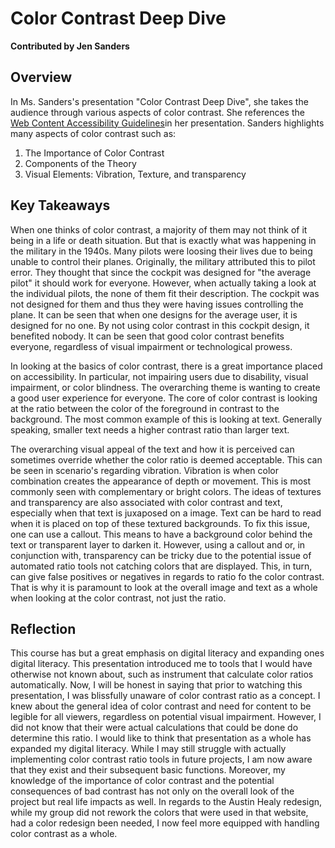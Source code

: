 # Color Contrast Deep Dive

**Contributed by Jen Sanders**

## Overview

In Ms. Sanders's presentation "Color Contrast Deep Dive", she takes the audience through various aspects of color contrast. She references the [Web Content Accessibility Guidelines](https://www.w3.org/WAI/standards-guidelines/wcag/)in her presentation. Sanders highlights many  aspects of color contrast such as:

 1. The Importance of Color Contrast
 2. Components of the Theory
 3. Visual Elements: Vibration, Texture, and transparency

## Key Takeaways
When one thinks of color contrast, a majority of them may not think of it being in a life or death situation. But that is exactly what was happening in the military in the 1940s. Many pilots were loosing their lives due to being unable to control their planes. Originally, the military attributed this to pilot error. They thought that since the cockpit was designed for "the average pilot" it should work for everyone. However, when actually taking a look at the individual pilots, the none of them fit their description. The cockpit was not designed for them and thus they were having issues controlling the plane. It can be seen that when one designs for the average user, it is designed for no one. By not using color contrast in this cockpit design, it benefited nobody. It can be seen that good color contrast benefits everyone, regardless of visual impairment or technological prowess.

In looking at the basics of color contrast, there is a great importance placed on accessibility. In particular, not impairing users due to disability, visual impairment, or color blindness. The overarching theme is wanting to create a good user experience for everyone. The core of color contrast is looking at the ratio between the color of the foreground in contrast to the background. The most common example of this is looking at text. Generally speaking, smaller text needs a higher contrast ratio than larger text.

The overarching visual appeal of the text and how it is perceived can sometimes override whether the color ratio is deemed acceptable. This can be seen in scenario's regarding vibration. Vibration is when color combination creates the appearance of depth or movement. This is most commonly seen with complementary or bright colors. The ideas of textures and transparency are also associated with color contrast and text, especially when that text is juxaposed on a image. Text can be hard to read when it is placed on top of these textured backgrounds. To fix this issue, one can use a callout. This means to have a background color behind the text or transparent layer to darken it. However, using a callout and or, in conjunction with, transparency can be tricky due to the potential issue of automated ratio tools not catching colors that are displayed. This, in turn, can give false positives or negatives in regards to ratio fo the color contrast. That is why it is paramount to look at the overall image and text as a whole when looking at the color contrast, not just the ratio.


## Reflection
This course has but a great emphasis on digital literacy and expanding ones digital literacy. This presentation introduced me to tools that I would have otherwise not known about, such as instrument that calculate color ratios automatically. Now, I will be honest in saying that prior to watching this presentation, I was blissfully unaware of color contrast ratio as a concept. I knew about the general idea of color contrast and need for content to be legible for all viewers, regardless on potential visual impairment. However, I did not know that their were actual calculations that could be done do determine this ratio. I would like to think that presentation as a whole has expanded my digital literacy. While I may still struggle with actually implementing color contrast ratio tools in future projects, I am now aware that they exist and their subsequent basic functions. Moreover, my knowledge of the importance of color contrast and the potential consequences of bad contrast has not only on the overall look of the project but real life impacts as well. In regards to the Austin Healy redesign, while my group did not rework the colors that were used in that website, had a color redesign been needed, I now feel more equipped with handling color contrast as a whole.
